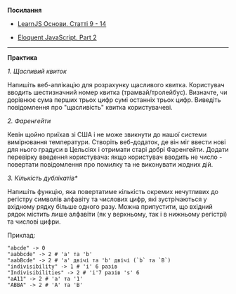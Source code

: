 
  **Посилання**
    
-   [LearnJS Основи. Статті 9 - 14](https://uk.javascript.info/first-steps)

-   [Eloquent  JavaScript. Part 2](https://eloquentjavascript.net/)

   ____________________________  


**Практика**

*1.  Щасливий квиток*

  Напишіть веб-аплікацію для розрахунку щасливого квитка. 
  Користувач вводить шестизначний номер квитка (трамвай/тролейбус). 
  Визначте, чи дорівнює сума перших трьох цифр сумі останніх трьох цифр. 
  Виведіть повідомлення про "щасливість" квитка користувачеві.   
    
*2. Фаренгейти*

  Кевін щойно приїхав зі США і не може звикнути до нашої системи вимірювання температури. 
  Створіть веб-додаток, де він міг ввести нові для нього градуси в Цельсіях і отримати старі добрі Фаренгейти. 
  Додати перевірку введення користувача: якщо користувач вводить не число - повертати повідомлення про помилку та не виконувати жодних дій.
    
*3. Кількість дублікатів\**

  Напишіть функцію, яка повертатиме кількість окремих нечутливих до регістру символів алфавіту та числових цифр, 
  які зустрічаються у вхідному рядку більше одного разу. Можна припустити, що вхідний рядок містить лише алфавіти 
  (як у верхньому, так і в нижньому регістрі) та числові цифри.
    
  Приклад:
  
    "abcde" -> 0 
    "aabbcde" -> 2 # 'a' та 'b'
    "aabBcde" -> 2 # 'a' двічі та 'b' двічі (`b` та `B`)
    "indivisibility" -> 1 # 'i' 6 разів
    "Indivisibilities" -> 2 # 'i'7 разів 's' 6
    "aA11" -> 2 # 'a' та '1'
    "ABBA" -> 2 # 'A' та 'B' 
